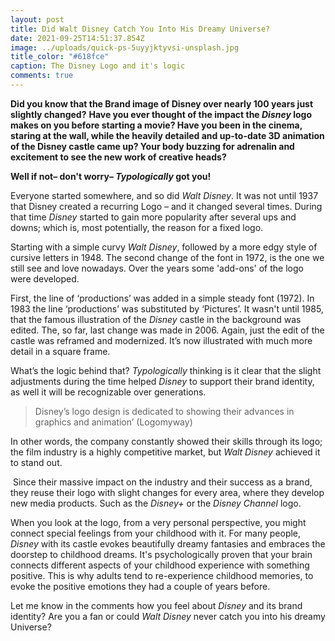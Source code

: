 ```yaml
---
layout: post
title: Did Walt Disney Catch You Into His Dreamy Universe?
date: 2021-09-25T14:51:37.854Z
image: ../uploads/quick-ps-5uyyjktyvsi-unsplash.jpg
title_color: "#618fce"
caption: The Disney Logo and it's logic
comments: true
---
```

**Did you know that the Brand image of Disney over nearly 100 years just slightly changed?** **Have you ever thought of the impact the *Disney* logo makes on you before starting a movie? Have you been in the cinema, staring at the wall, while the heavily detailed and up-to-date 3D animation of the Disney castle came up? Your body buzzing for adrenalin and excitement to see the new work of creative heads?** 

**Well if not– don't worry– *Typologically* got you!**

Everyone started somewhere, and so did *Walt Disney*. It was not until 1937 that Disney created a recurring Logo – and it changed several times. During that time *Disney* started to gain more popularity after several ups and downs; which is, most potentially, the reason for a fixed logo. 

Starting with a simple curvy *Walt Disney*, followed by a more edgy style of cursive letters in 1948. The second change of the font in 1972, is the one we still see and love nowadays. Over the years some 'add-ons' of the logo were developed. 

First, the line of ‘productions’ was added in a simple steady font (1972). In 1983 the line ‘productions’ was substituted by ‘Pictures’. It wasn't until 1985, that the famous illustration of the *Disney* castle in the background was edited. The, so far, last change was made in 2006. Again, just the edit of the castle was reframed and modernized. It’s now illustrated with much more detail in a square frame. 

What’s the logic behind that? *Typologically* thinking is it clear that the slight adjustments during the time helped *Disney* to support their brand identity, as well it will be recognizable over generations. 

> Disney’s logo design is dedicated to showing their advances in graphics and animation’ (Logomyway)

In other words, the company constantly showed their skills through its logo; the film industry is a highly competitive market, but *Walt Disney* achieved it to stand out. 

 Since their massive impact on the industry and their success as a brand, they reuse their logo with slight changes for every area, where they develop new media products. Such as the *Disney+* or the *Disney Channel* logo.

When you look at the logo, from a very personal perspective, you might connect special feelings from your childhood with it. For many people, *Disney* with its castle evokes beautifully dreamy fantasies and embraces the doorstep to childhood dreams. It's psychologically proven that your brain connects different aspects of your childhood experience with something positive. This is why adults tend to re-experience childhood memories, to evoke the positive emotions they had a couple of years before. 

Let me know in the comments how you feel about *Disney* and its brand identity? Are you a fan or could *Walt Disney* never catch you into his dreamy Universe?